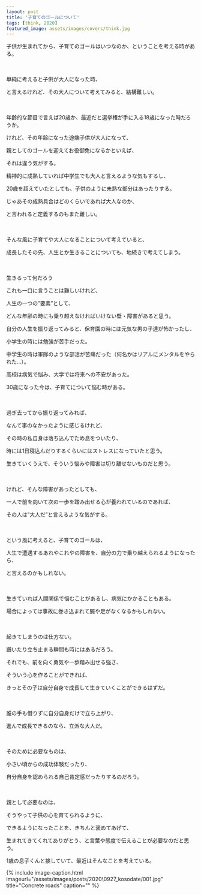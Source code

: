 ```yaml
---
layout: post
title: '子育てのゴールについて'
tags: [think, 2020]
featured_image: assets/images/covers/think.jpg
---
```


子供が生まれてから、子育てのゴールはいつなのか、ということを考える時がある。
<br>
<br>
<br>

単純に考えると子供が大人になった時、

と言えるけれど、その大人について考えてみると、結構難しい。
<br>
<br>
<br>

年齢的な節目で言えば20歳か、最近だと選挙権が手に入る18歳になった時だろうか。

けれど、その年齢になった途端子供が大人になって、

親としてのゴールを迎えてお役御免になるかといえば、

それは違う気がする。

精神的に成熟していれば中学生でも大人と言えるような気もするし、

20歳を超えていたとしても、子供のように未熟な部分はあったりする。

じゃあその成熟具合はどのくらいであれば大人なのか、

と言われると定義するのもまた難しい。
<br>
<br>
<br>

そんな風に子育てや大人になることについて考えていると、

成長したその先、人生とか生きることについても、地続きで考えてしまう。
<br>
<br>
<br>

生きるって何だろう

これも一口に言うことは難しいけれど、

人生の一つの”要素”として、

どんな年齢の時にも乗り越えなければいけない壁・障害があると思う。

自分の人生を振り返ってみると、保育園の時には元気な男の子達が怖かったし、

小学生の時には勉強が苦手だった。

中学生の時は軍隊のような部活が苦痛だった（何名かはリアルにメンタルをやられた…）。

高校は病気で悩み、大学では将来への不安があった。

30歳になった今は、子育てについて悩む時がある。
<br>
<br>
<br>

過ぎ去ってから振り返ってみれば、

なんて事のなかったように感じるけれど、

その時の私自身は落ち込んでため息をついたり、

時には1日寝込んだりするくらいにはストレスになっていたと思う。

生きていくうえで、そういう悩みや障害は切り離せないものだと思う。
<br>
<br>
<br>

けれど、そんな障害があったとしても、

一人で前を向いて次の一歩を踏み出せる心が養われているのであれば、

その人は”大人だ”と言えるような気がする。
<br>
<br>
<br>

という風に考えると、子育てのゴールは、

人生で遭遇するあれやこれやの障害を、自分の力で乗り越えられるようになったら、

と言えるのかもしれない。
<br>
<br>
<br>

生きていれば人間関係で悩むことがあるし、病気にかかることもある。

場合によっては事故に巻き込まれて腕や足がなくなるかもしれない。
<br>
<br>
<br>

起きてしまうのは仕方ない。

躓いたり立ち止まる瞬間も時にはあるだろう。

それでも、前を向く勇気や一歩踏み出せる強さ、

そういう心を作ることができれば、

きっとその子は自分自身で成長して生きていくことができるはずだ。
<br>
<br>
<br>

誰の手も借りずに自分自身だけで立ち上がり、

進んで成長できるのなら、立派な大人だ。
<br>
<br>
<br>

そのために必要なものは、

小さい頃からの成功体験だったり、

自分自身を認められる自己肯定感だったりするのだろう。
<br>
<br>
<br>

親として必要なのは、

そうやって子供の心を育てられるように、

できるようになったことを、きちんと褒めてあげて、

生まれてきてくれてありがとう、と言葉や態度で伝えることが必要なのだと思う。

1歳の息子くんと接していて、最近はそんなことを考えている。

{% include image-caption.html imageurl="/assets/images/posts/2020\0927_kosodate/001.jpg" title="Concrete roads" caption="" %}

<br>
<br>
